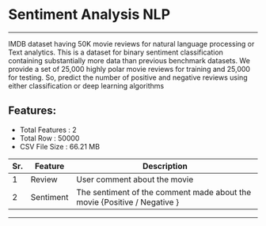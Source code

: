 # Sentiment Analysis NLP
---
IMDB dataset having 50K movie reviews for natural language processing or Text analytics. This is a dataset for binary sentiment classification containing substantially more data than previous benchmark datasets. We provide a set of 25,000 highly polar movie reviews for training and 25,000 for testing. So, predict the number of positive and negative reviews using either classification or deep learning algorithms

</ul>
<strong><h2>Features:</h2></strong>
<ul>
<li>Total Features : 2</li>
<li>Total Row : 50000 </li>
<li>CSV File Size : 66.21 MB</li>

</ul>
</div>

 Sr. | Feature  | Description |
--- | --- | --- 
1 | Review | User comment about the movie
2 | Sentiment | The sentiment of the comment made about the movie {Positive / Negative }

---
